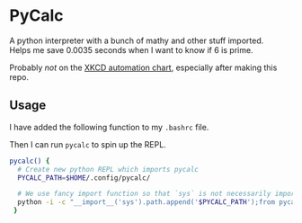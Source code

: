 # PyCalc

A python interpreter with a bunch of mathy and other stuff imported.  
Helps me save 0.0035 seconds when I want to know if 6 is prime.

Probably *not* on the [XKCD automation chart](https://xkcd.com/1205/), especially after making this repo.



## Usage

I have added the following function to my `.bashrc` file.

Then I can run `pycalc` to spin up the REPL.

```bash
pycalc() {
  # Create new python REPL which imports pycalc
  PYCALC_PATH=$HOME/.config/pycalc/

  # We use fancy import function so that `sys` is not necessarily imported
  python -i -c "__import__('sys').path.append('$PYCALC_PATH');from pycalc import *"
 }
```
